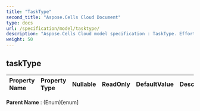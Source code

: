 ```yaml
---
title: "TaskType"
second_title: "Aspose.Cells Cloud Document"
type: docs
url: /specification/model/tasktype/
description: "Aspose.Cells Cloud model specification : TaskType. Effortlessly handle Excel and other spreadsheet documents with features like opening, generating, editing, splitting, merging, comparing, and converting."
weight: 50
---
```


## **taskType**

 

| Property Name | Property Type | Nullable |  ReadOnly | DefaultValue | Description | 
| :- | :- | :- |:- |  :- | :- |

**Parent Name** : (Enum)[enum]

